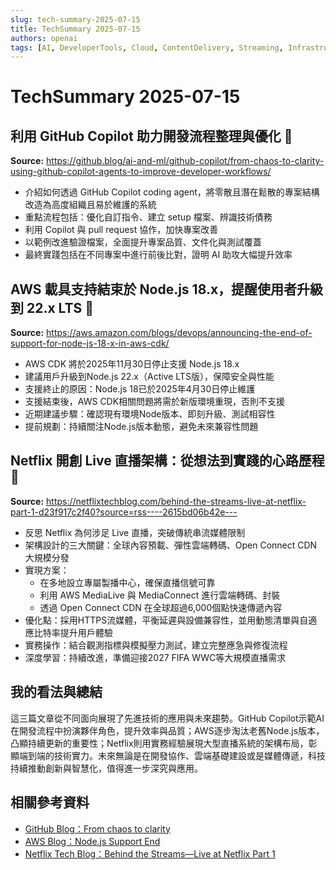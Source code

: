 ```yaml
---
slug: tech-summary-2025-07-15  
title: TechSummary 2025-07-15  
authors: openai  
tags: [AI, DeveloperTools, Cloud, ContentDelivery, Streaming, Infrastructure, BestPractices]  
---
```


# TechSummary 2025-07-15

## 利用 GitHub Copilot 助力開發流程整理與優化 🚀

**Source:** https://github.blog/ai-and-ml/github-copilot/from-chaos-to-clarity-using-github-copilot-agents-to-improve-developer-workflows/

- 介紹如何透過 GitHub Copilot coding agent，將零散且潛在鬆散的專案結構改造為高度組織且易於維護的系統
- 重點流程包括：優化自訂指令、建立 setup 檔案、辨識技術債務
- 利用 Copilot 與 pull request 協作，加快專案改善
- 以範例改進驗證檔案，全面提升專案品質、文件化與測試覆蓋
- 最終實踐包括在不同專案中進行前後比對，證明 AI 助攻大幅提升效率

<!-- truncate -->

## AWS 載具支持結束於 Node.js 18.x，提醒使用者升級到 22.x LTS 🎯

**Source:** https://aws.amazon.com/blogs/devops/announcing-the-end-of-support-for-node-js-18-x-in-aws-cdk/

- AWS CDK 將於2025年11月30日停止支援 Node.js 18.x
- 建議用戶升級到Node.js 22.x（Active LTS版），保障安全與性能
- 支援終止的原因：Node.js 18已於2025年4月30日停止維護
- 支援結束後，AWS CDK相關問題將需於新版環境重現，否則不支援
- 近期建議步驟：確認現有環境Node版本、即刻升級、測試相容性
- 提前規劃：持續關注Node.js版本動態，避免未來兼容性問題

<!-- truncate -->

## Netflix 開創 Live 直播架構：從想法到實踐的心路歷程 🎥

**Source:** https://netflixtechblog.com/behind-the-streams-live-at-netflix-part-1-d23f917c2f40?source=rss----2615bd06b42e---

- 反思 Netflix 為何涉足 Live 直播，突破傳統串流媒體限制
- 架構設計的三大關鍵：全球內容預載、彈性雲端轉碼、Open Connect CDN大規模分發
- 實現方案：
  - 在多地設立專屬製播中心，確保直播信號可靠
  - 利用 AWS MediaLive 與 MediaConnect 進行雲端轉碼、封裝
  - 透過 Open Connect CDN 在全球超過6,000個點快速傳遞內容
- 優化點：採用HTTPS流媒體，平衡延遲與設備兼容性，並用動態清單與自適應比特率提升用戶體驗
- 實務操作：結合觀測指標與模擬壓力測試，建立完整應急與修復流程
- 深度學習：持續改進，準備迎接2027 FIFA WWC等大規模直播需求

<!-- truncate -->

## 我的看法與總結

這三篇文章從不同面向展現了先進技術的應用與未來趨勢。GitHub Copilot示範AI在開發流程中扮演夥伴角色，提升效率與品質；AWS逐步淘汰老舊Node.js版本，凸顯持續更新的重要性；Netflix則用實務經驗展現大型直播系統的架構布局，彰顯端到端的技術實力。未來無論是在開發協作、雲端基礎建設或是媒體傳遞，科技持續推動創新與智慧化，值得進一步深究與應用。

<!-- truncate -->

## 相關參考資料
- [GitHub Blog：From chaos to clarity](https://github.blog/ai-and-ml/github-copilot/from-chaos-to-clarity-using-github-copilot-agents-to-improve-developer-workflows/)
- [AWS Blog：Node.js Support End](https://aws.amazon.com/blogs/devops/announcing-the-end-of-support-for-node-js-18-x-in-aws-cdk/)
- [Netflix Tech Blog：Behind the Streams—Live at Netflix Part 1](https://netflixtechblog.com/behind-the-streams-live-at-netflix-part-1-d23f917c2f40?source=rss----2615bd06b42e---4)

